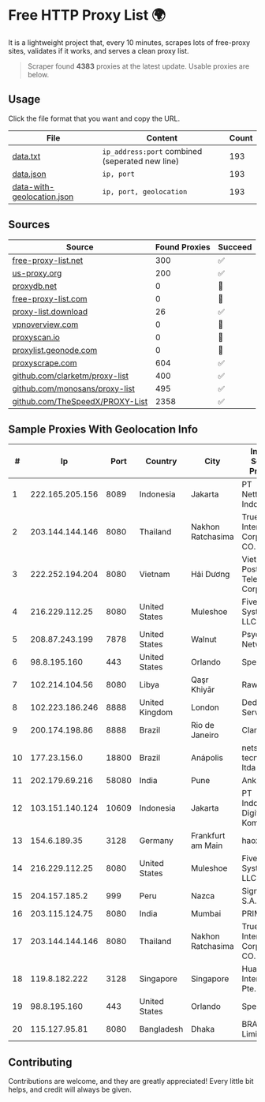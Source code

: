 
# Free HTTP Proxy List 🌍

It is a lightweight project that, every 10 minutes, scrapes lots of free-proxy sites, validates if it works, and serves a clean proxy list.


> Scraper found **4383** proxies at the latest update. Usable proxies are below.

## Usage

Click the file format that you want and copy the URL.


|File|Content|Count|
|----|-------|-----|
|[data.txt](https://raw.githubusercontent.com/themiralay/Proxy-List-World/master/data.txt)|`ip_address:port` combined (seperated new line)|193|
|[data.json](https://raw.githubusercontent.com/themiralay/Proxy-List-World/master/data.json)|`ip, port`|193|
|[data-with-geolocation.json](https://raw.githubusercontent.com/themiralay/Proxy-List-World/master/data-with-geolocation.json)|`ip, port, geolocation`|193|

## Sources

|Source|Found Proxies|Succeed|
|------|-------------|-------|
|[free-proxy-list.net](https://free-proxy-list.net)|300|✅|
|[us-proxy.org](https://www.us-proxy.org)|200|✅|
|[proxydb.net](http://proxydb.net)|0|🚫|
|[free-proxy-list.com](https://free-proxy-list.com/?page=&port=&type%5B%5D=http&type%5B%5D=https&up_time=0&search=Search)|0|🚫|
|[proxy-list.download](https://www.proxy-list.download/HTTP)|26|✅|
|[vpnoverview.com](https://vpnoverview.com/privacy/anonymous-browsing/free-proxy-servers)|0|🚫|
|[proxyscan.io](https://www.proxyscan.io)|0|🚫|
|[proxylist.geonode.com](https://proxylist.geonode.com/api/proxy-list?limit=300&page=1&sort_by=lastChecked&sort_type=desc&protocols=http,https)|0|🚫|
|[proxyscrape.com](https://api.proxyscrape.com/v2/?request=displayproxies&protocol=http&timeout=10000&country=all&ssl=all&anonymity=all)|604|✅|
|[github.com/clarketm/proxy-list](https://raw.githubusercontent.com/clarketm/proxy-list/master/proxy-list-raw.txt)|400|✅|
|[github.com/monosans/proxy-list](https://raw.githubusercontent.com/monosans/proxy-list/main/proxies/http.txt)|495|✅|
|[github.com/TheSpeedX/PROXY-List](https://raw.githubusercontent.com/TheSpeedX/PROXY-List/master/http.txt)|2358|✅|


## Sample Proxies With Geolocation Info

|#|Ip|Port|Country|City|Internet Service Provider|
|-|--|----|-------|----|-------------------------|
|1|222.165.205.156|8089|Indonesia|Jakarta|PT NettoCyber Indonesia|
|2|203.144.144.146|8080|Thailand|Nakhon Ratchasima|True Internet Corporation CO. Ltd.|
|3|222.252.194.204|8080|Vietnam|Hải Dương|VietNam Post and Telecom Corporation|
|4|216.229.112.25|8080|United States|Muleshoe|Five Area Systems, LLC|
|5|208.87.243.199|7878|United States|Walnut|Psychz Networks|
|6|98.8.195.160|443|United States|Orlando|Spectrum|
|7|102.214.104.56|8080|Libya|Qaşr Khiyār|Rawafed|
|8|102.223.186.246|8888|United Kingdom|London|Dedicated Servers|
|9|200.174.198.86|8888|Brazil|Rio de Janeiro|Claro S.A|
|10|177.23.156.0|18800|Brazil|Anápolis|netstore tecnologia ltda|
|11|202.179.69.216|58080|India|Pune|Ankhnet|
|12|103.151.140.124|10609|Indonesia|Jakarta|PT Indotechno Digital Komputasi|
|13|154.6.189.35|3128|Germany|Frankfurt am Main|haoxiangyun|
|14|216.229.112.25|8080|United States|Muleshoe|Five Area Systems, LLC|
|15|204.157.185.2|999|Peru|Nazca|Signal Peru S.A.C|
|16|203.115.124.75|8080|India|Mumbai|PRIMENET|
|17|203.144.144.146|8080|Thailand|Nakhon Ratchasima|True Internet Corporation CO. Ltd.|
|18|119.8.182.222|3128|Singapore|Singapore|Huawei International Pte. LTD|
|19|98.8.195.160|443|United States|Orlando|Spectrum|
|20|115.127.95.81|8080|Bangladesh|Dhaka|BRACNet Limited|



## Contributing

Contributions are welcome, and they are greatly appreciated! Every
little bit helps, and credit will always be given.


